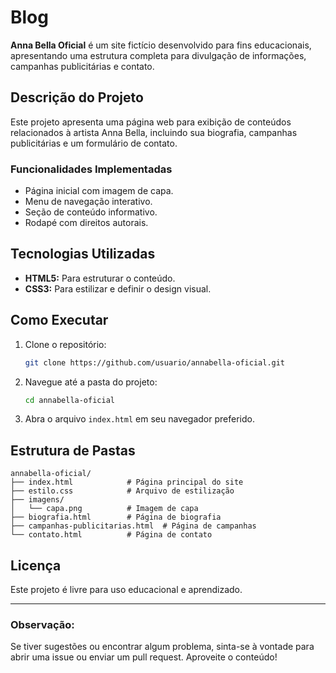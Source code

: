 # Blog

**Anna Bella Oficial** é um site fictício desenvolvido para fins educacionais, apresentando uma estrutura completa para divulgação de informações, campanhas publicitárias e contato.

## **Descrição do Projeto**
Este projeto apresenta uma página web para exibição de conteúdos relacionados à artista Anna Bella, incluindo sua biografia, campanhas publicitárias e um formulário de contato.

### **Funcionalidades Implementadas**
- Página inicial com imagem de capa.
- Menu de navegação interativo.
- Seção de conteúdo informativo.
- Rodapé com direitos autorais.

## **Tecnologias Utilizadas**
- **HTML5:** Para estruturar o conteúdo.
- **CSS3:** Para estilizar e definir o design visual.

## **Como Executar**
1. Clone o repositório:
   ```bash
   git clone https://github.com/usuario/annabella-oficial.git
   ```
2. Navegue até a pasta do projeto:
   ```bash
   cd annabella-oficial
   ```
3. Abra o arquivo `index.html` em seu navegador preferido.

## **Estrutura de Pastas**
```
annabella-oficial/
├── index.html            # Página principal do site
├── estilo.css            # Arquivo de estilização
├── imagens/
│   └── capa.png          # Imagem de capa
├── biografia.html        # Página de biografia
├── campanhas-publicitarias.html  # Página de campanhas
└── contato.html          # Página de contato
```

## **Licença**
Este projeto é livre para uso educacional e aprendizado.

---
### **Observação:**
Se tiver sugestões ou encontrar algum problema, sinta-se à vontade para abrir uma issue ou enviar um pull request. Aproveite o conteúdo!

